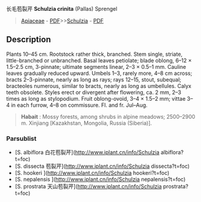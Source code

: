 长毛苞裂芹 **Schulzia crinita** (Pallas) Sprengel

> [Apiaceae](http://www.iplant.cn/info/Apiaceae?t=foc) - [PDF](http://www.iplant.cn/foc/pdf/Apiaceae.pdf)>>[Schulzia](http://www.iplant.cn/info/Schulzia?t=foc) - [PDF](http://www.iplant.cn/foc/pdf/Schulzia.pdf)

## Description

Plants 10–45 cm. Rootstock rather thick, branched. Stem single, striate, little-branched or unbranched. Basal leaves petiolate; blade oblong, 6–12 × 1.5–2.5 cm, 3-pinnate; ultimate segments linear, 2–3 × 0.5–1 mm. Cauline leaves gradually reduced upward. Umbels 1–3, rarely more, 4–8 cm across; bracts 2–3-pinnate, nearly as long as rays; rays 12–15, stout, subequal; bracteoles numerous, similar to bracts, nearly as long as umbellules. Calyx teeth obsolete. Styles erect or divergent after flowering, ca. 2 mm, 2–3 times as long as stylopodium. Fruit oblong-ovoid, 3–4 × 1.5–2 mm; vittae 3–4 in each furrow, 4–8 on commissure. Fl. and fr. Jul–Aug.

> **Habait** : 
> Mossy forests, among shrubs in alpine meadows; 2500–2900 m. Xinjiang [Kazakhstan, Mongolia, Russia (Siberia)].

### Parsublist

* [S.  albiflora  白花苞裂芹](http://www.iplant.cn/info/Schulzia albiflora?t=foc)
* [S.  dissecta  苞裂芹](http://www.iplant.cn/info/Schulzia dissecta?t=foc)
* [S.  hookeri  ](http://www.iplant.cn/info/Schulzia hookeri?t=foc)
* [S.  nepalensis  ](http://www.iplant.cn/info/Schulzia nepalensis?t=foc)
* [S.  prostrata  天山苞裂芹](http://www.iplant.cn/info/Schulzia prostrata?t=foc)
